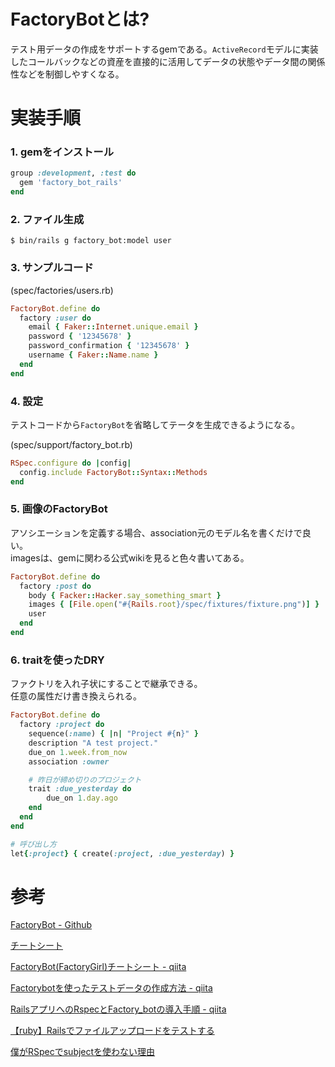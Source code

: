 # FactoryBotとは?
テスト用データの作成をサポートするgemである。`ActiveRecord`モデルに実装したコールバックなどの資産を直接的に活用してデータの状態やデータ間の関係性などを制御しやすくなる。

# 実装手順

### 1. gemをインストール
```ruby
group :development, :test do
  gem 'factory_bot_rails'
end
```

### 2. ファイル生成
`$ bin/rails g factory_bot:model user`

### 3. サンプルコード
(spec/factories/users.rb)
```ruby
FactoryBot.define do
  factory :user do
    email { Faker::Internet.unique.email }
    password { '12345678' }
    password_confirmation { '12345678' }
    username { Faker::Name.name }
  end
end
```

### 4. 設定

テストコードから`FactoryBot`を省略してテータを生成できるようになる。  

(spec/support/factory_bot.rb)
```ruby
RSpec.configure do |config|
  config.include FactoryBot::Syntax::Methods
end
```

### 5. 画像のFactoryBot

アソシエーションを定義する場合、association元のモデル名を書くだけで良い。  
imagesは、gemに関わる公式wikiを見ると色々書いてある。
```ruby
FactoryBot.define do
  factory :post do
    body { Facker::Hacker.say_something_smart }
    images { [File.open("#{Rails.root}/spec/fixtures/fixture.png")] }
    user
  end
end
```

### 6. traitを使ったDRY
ファクトリを入れ子状にすることで継承できる。  
任意の属性だけ書き換えられる。

```ruby
FactoryBot.define do
  factory :project do
    sequence(:name) { |n| "Project #{n}" }
    description "A test project."
    due_on 1.week.from_now
    association :owner

    # 昨日が締め切りのプロジェクト
    trait :due_yesterday do
        due_on 1.day.ago
    end
  end
end

# 呼び出し方
let{:project} { create(:project, :due_yesterday) }
```

# 参考

[FactoryBot - Github](https://github.com/thoughtbot/factory_bot/blob/master/GETTING_STARTED.md#defining-traits)

[チートシート](https://github.com/brennovich/cheat-ruby-sheets/blob/master/factory_bot.md)

[FactoryBot(FactoryGirl)チートシート  - qiita](https://qiita.com/morrr/items/f1d3ac46b029ccddd017)

[Factorybotを使ったテストデータの作成方法 - qiita](https://qiita.com/righteous/items/e5448cb2e7e11ab7d477)

[RailsアプリへのRspecとFactory_botの導入手順 - qiita](https://qiita.com/Ushinji/items/522ed01c9c14b680222c)

[【ruby】Railsでファイルアップロードをテストする](https://tanihiro.hatenablog.com/entry/2014/01/09/004022)

[僕がRSpecでsubjectを使わない理由](https://blog.jnito.com/entry/2021/10/09/105651)